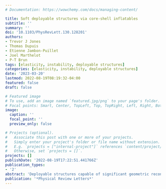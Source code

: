 ```yaml
---
# Documentation: https://wowchemy.com/docs/managing-content/

title: Soft deployable structures via core-shell inflatables
subtitle: ''
summary: ''
doi: '10.1103/PhysRevLett.130.128201'
authors:
- Trevor J Jones
- Thomas Dupuis
- Etienne Jambon-Puillet
- Joel Marthelot
- P-T Brun
tags: [elasticity, instability, deployable structures]
categories: [elasticity, instability, deployable structures]
date: '2023-03-20'
lastmod: 2022-08-19T08:19:32-04:00
featured: false
draft: false

# Featured image
# To use, add an image named `featured.jpg/png` to your page's folder.
# Focal points: Smart, Center, TopLeft, Top, TopRight, Left, Right, BottomLeft, Bottom, BottomRight.
image:
  caption: ''
  focal_point: ''
  preview_only: false

# Projects (optional).
#   Associate this post with one or more of your projects.
#   Simply enter your project's folder or file name without extension.
#   E.g. `projects = ["internal-project"]` references `content/project/deep-learning/index.md`.
#   Otherwise, set `projects = []`.
projects: []
publishDate: '2022-08-19T17:22:51.441766Z'
publication_types:
- '2'
abstract: 'Deployable structures capable of significant geometric reconfigurations are ubiquitous in nature. While engineering contraptions typically comprise articulated rigid elements, soft structures that experience material growth for deployment mostly remain the handiwork of biology, e.g., when winged insects deploy their wings during metamorphosis. Here we perform experiments and develop formal models to rationalize the previously unexplored physics of soft deployable structures using core-shell inflatables. We first derive a Maxwell construction to model the expansion of a hyperelastic cylindrical core constrained by a rigid shell. Based on these results, we identify a strategy to obtain synchronized deployment in soft networks. We then show that a single actuated element behaves as an elastic beam with a pressure-dependent bending stiffness which allows us to model complex deployed networks and demonstrate the ability to reconfigure their final shape. Finally, we generalize our results to obtain three-dimensional elastic gridshells, demonstrating our approach’s applicability to assemble complex structures using core-shell inflatables as building blocks. Our results leverage material and geometric nonlinearities to create a low-energy pathway to growth and reconfiguration for soft deployable structures.'
publication: '*Physical Review Letters*'
---
```

